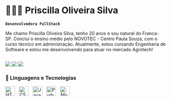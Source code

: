 # 👩🏻‍💻 Priscilla Oliveira Silva

**`Desenvolvedora FullStack`**

Me chamo Priscilla Oliveira Silva, tenho 20 anos e sou natural do Franca-SP. Concluí o ensino médio pelo NOVOTEC - Centro Paula Souza, com o curso técnico em administração. Atualmente, estou cursando Engenharia de Software e estou me desenvolvendo para atuar no mercado Agrotech!

##

<div>

<a href="https://www.instagram.com/https._.priscilla/" target="_blank"><img src="https://img.shields.io/badge/-Instagram-%23E4405F?style=for-the-badge&logo=instagram&logoColor=white" target="_blank"></a>
<a href = "mailto:priscillao022@gmail.com"><img src="https://img.shields.io/badge/-Gmail-%23333?style=for-the-badge&logo=gmail&logoColor=white" target="_blank"></a>
<a href="https://www.linkedin.com/in/Priscilla.ofc" target="_blank"><img src="https://img.shields.io/badge/-LinkedIn-%230077B5?style=for-the-badge&logo=linkedin&logoColor=white" target="_blank"></a>

</div>

### 🤖 Linguagens e Tecnologias

<div>

<img 
    align="left" 
    alt="HTML"
    title="HTML" 
    width="30px" 
    style="padding-right: 10px;" 
    src="https://cdn.jsdelivr.net/gh/devicons/devicon@latest/icons/html5/html5-original.svg" 
/>
<img 
    align="left" 
    alt="CSS" 
    title="CSS"
    width="30px" 
    style="padding-right: 10px;" 
    src="https://cdn.jsdelivr.net/gh/devicons/devicon@latest/icons/css3/css3-original.svg" 
/>
<img 
    align="left" 
    alt="JavaScript" 
    title="JavaScript"
    width="30px" 
    style="padding-right: 10px;" 
    src="https://cdn.jsdelivr.net/gh/devicons/devicon@latest/icons/javascript/javascript-original.svg" 
/>

<img 
    align="left" 
    alt="Python" 
    title="Python"
    width="30px" 
    style="padding-right: 10px;" 
    src="https://cdn.jsdelivr.net/gh/devicons/devicon@latest/icons/python/python-original.svg" 
/>

<img
align="left"
alt="MySQL"
title="MySQL"
width="30px"
style="padding-right: 10px;"
src="https://cdn.jsdelivr.net/gh/devicons/devicon@latest/icons/mysql/mysql-original.svg"
/>

</div>


